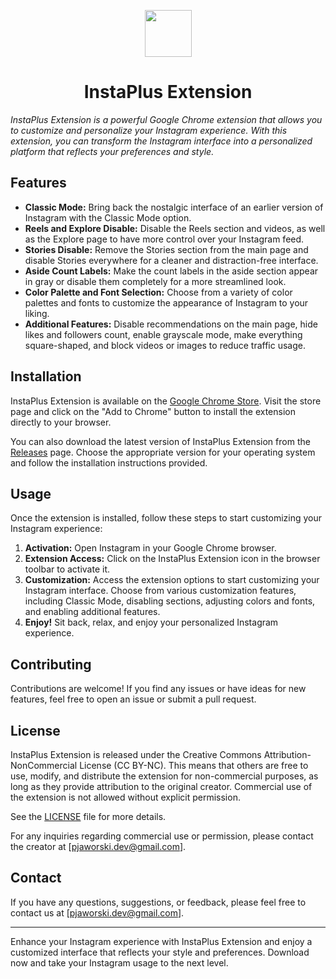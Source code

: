 <p align="center">
  <img src="https://raw.githubusercontent.com/gerwld/instaplus-extension/5b06f6acc168478bfbef6675adbb770fe8bc0fb1/assets/img/logo.svg" width="75" height="75"/>
</p>

<h1 align="center">InstaPlus Extension</h1>

_InstaPlus Extension is a powerful Google Chrome extension that allows you to customize and personalize your Instagram experience. With this extension, you can transform the Instagram interface into a personalized platform that reflects your preferences and style._

## Features

- **Classic Mode:** Bring back the nostalgic interface of an earlier version of Instagram with the Classic Mode option.
- **Reels and Explore Disable:** Disable the Reels section and videos, as well as the Explore page to have more control over your Instagram feed.
- **Stories Disable:** Remove the Stories section from the main page and disable Stories everywhere for a cleaner and distraction-free interface.
- **Aside Count Labels:** Make the count labels in the aside section appear in gray or disable them completely for a more streamlined look.
- **Color Palette and Font Selection:** Choose from a variety of color palettes and fonts to customize the appearance of Instagram to your liking.
- **Additional Features:** Disable recommendations on the main page, hide likes and followers count, enable grayscale mode, make everything square-shaped, and block videos or images to reduce traffic usage.

## Installation

InstaPlus Extension is available on the [Google Chrome Store](https://chrome.google.com/webstore/detail/instaplus-extension/example-link). Visit the store page and click on the "Add to Chrome" button to install the extension directly to your browser.

You can also download the latest version of InstaPlus Extension from the [Releases](https://github.com/username/repo/releases) page. Choose the appropriate version for your operating system and follow the installation instructions provided.

## Usage

Once the extension is installed, follow these steps to start customizing your Instagram experience:

1. **Activation:** Open Instagram in your Google Chrome browser.
2. **Extension Access:** Click on the InstaPlus Extension icon in the browser toolbar to activate it.
3. **Customization:** Access the extension options to start customizing your Instagram interface. Choose from various customization features, including Classic Mode, disabling sections, adjusting colors and fonts, and enabling additional features.
4. **Enjoy!** Sit back, relax, and enjoy your personalized Instagram experience.

## Contributing

Contributions are welcome! If you find any issues or have ideas for new features, feel free to open an issue or submit a pull request.

## License

InstaPlus Extension is released under the Creative Commons Attribution-NonCommercial License (CC BY-NC). This means that others are free to use, modify, and distribute the extension for non-commercial purposes, as long as they provide attribution to the original creator. Commercial use of the extension is not allowed without explicit permission.

See the [LICENSE](LICENSE) file for more details.

For any inquiries regarding commercial use or permission, please contact the creator at [pjaworski.dev@gmail.com].

## Contact

If you have any questions, suggestions, or feedback, please feel free to contact us at [pjaworski.dev@gmail.com].

---

Enhance your Instagram experience with InstaPlus Extension and enjoy a customized interface that reflects your style and preferences. Download now and take your Instagram usage to the next level.
